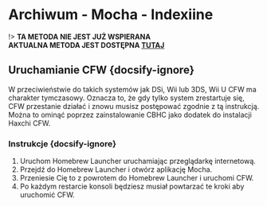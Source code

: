 # Archiwum - Mocha - Indexiine

!> **TA METODA NIE JEST JUŻ WSPIERANA**  
**AKTUALNA METODA JEST DOSTĘPNA [TUTAJ](../../../introduction)**

## Uruchamianie CFW {docsify-ignore}

W przeciwieństwie do takich systemów jak DSi, Wii lub 3DS, Wii U CFW ma charakter tymczasowy. Oznacza to, że gdy tylko system zrestartuje się, CFW przestanie działać i znowu musisz postępować zgodnie z tą instrukcją. Można to ominąć poprzez zainstalowanie CBHC jako dodatek do instalacji Haxchi CFW.

### Instrukcje {docsify-ignore}

1. Uruchom Homebrew Launcher uruchamiając przeglądarkę internetową.
1. Przejdź do Homebrew Launcher i otwórz aplikację Mocha.
1. Przeniesie Cię to z powrotem do Homebrew Launcher i uruchomi CFW.
1. Po każdym restarcie konsoli będziesz musiał powtarzać te kroki aby uruchomić CFW.